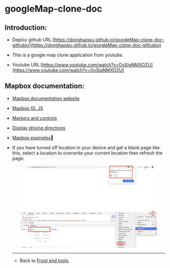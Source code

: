 # googleMap-clone-doc

## Introduction:
- Deploy github URL:[https://donghaowu.github.io/googleMap-clone-doc-githubio](https://donghaowu.github.io/googleMap-clone-doc-githubio)

- This is a google map clone application from youtube.

- Youtube URL:[https://www.youtube.com/watch?v=OySigNMXOZU](https://www.youtube.com/watch?v=OySigNMXOZU)

## Mapbox documentation:

- [Mapbox documentation website](https://docs.mapbox.com/)
- [Mapbox GL JS](https://docs.mapbox.com/mapbox-gl-js/api/)
- [Markers and controls](https://docs.mapbox.com/mapbox-gl-js/api/markers/)
- [Display driving directions](https://docs.mapbox.com/mapbox-gl-js/example/mapbox-gl-directions/)

- [Mapbox examples](https://docs.mapbox.com/mapbox-gl-js/example/):gem:

- If you have turned off location in your device and get a blank page like this, select a location to overwrite your current location then refresh the page:

  <p align="center">
  <img src="./assets/gm-c-01.png" width=90%>
  </p>

  -----------------------------------------------------------------

  - Back to [Front end tools](https://github.com/DonghaoWu/Frontend-tools-demo).